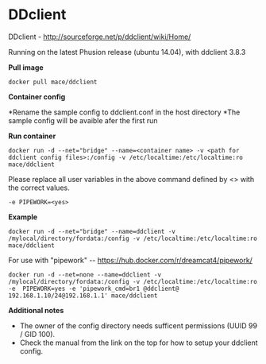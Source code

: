 DDclient
==========================


DDclient - http://sourceforge.net/p/ddclient/wiki/Home/ 



Running on the latest Phusion release (ubuntu 14.04), with ddclient 3.8.3

**Pull image**

```
docker pull mace/ddclient
```
**Container config**

*Rename the sample config to ddclient.conf in the host directory
*The sample config will be avaible afer the first run


**Run container**

```
docker run -d --net="bridge" --name=<container name> -v <path for ddclient config files>:/config -v /etc/localtime:/etc/localtime:ro mace/ddclient
```
Please replace all user variables in the above command defined by <> with the correct values.
```
-e PIPEWORK=<yes>
```

**Example**

```
docker run -d --net="bridge" --name=ddclient -v /mylocal/directory/fordata:/config -v /etc/localtime:/etc/localtime:ro mace/ddclient
```

For use with "pipework" --  https://hub.docker.com/r/dreamcat4/pipework/

```
docker run -d --net=none --name=ddclient -v /mylocal/directory/fordata:/config -v /etc/localtime:/etc/localtime:ro -e  PIPEWORK=yes -e 'pipework_cmd=br1 @ddclient@ 192.168.1.10/24@192.168.1.1' mace/ddclient
```


**Additional notes**


* The owner of the config directory needs sufficent permissions (UUID 99 / GID 100).
* Check the manual from the link on the top for how to setup your ddclient config.
